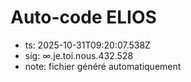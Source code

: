 # Auto-code ELIOS
- ts: 2025-10-31T09:20:07.538Z
- sig: ∞.je.toi.nous.432.528
- note: fichier généré automatiquement